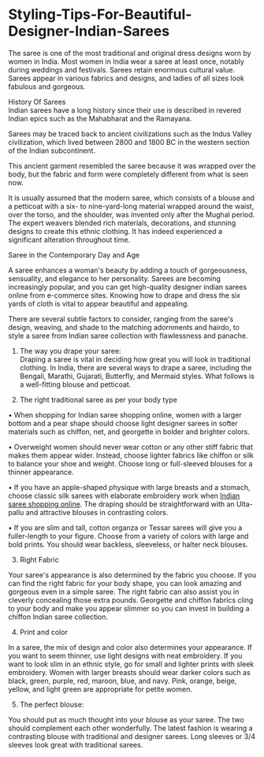 # Styling-Tips-For-Beautiful-Designer-Indian-Sarees
The saree is one of the most traditional and original dress designs worn by women in India. Most women in India wear a saree at least once, notably during weddings and festivals. Sarees retain enormous cultural value. Sarees appear in various fabrics and designs, and ladies of all sizes look fabulous and gorgeous. <br>

History Of Sarees<br>
Indian sarees have a long history since their use is described in revered Indian epics such as the Mahabharat and the Ramayana.<br>

Sarees may be traced back to ancient civilizations such as the Indus Valley civilization, which lived between 2800 and 1800 BC in the western section of the Indian subcontinent.<br>

This ancient garment resembled the saree because it was wrapped over the body, but the fabric and form were completely different from what is seen now.<br>

It is usually assumed that the modern saree, which consists of a blouse and a petticoat with a six- to nine-yard-long material wrapped around the waist, over the torso, and the shoulder, was invented only after the Mughal period. The expert weavers blended rich materials, decorations, and stunning designs to create this ethnic clothing. It has indeed experienced a significant alteration throughout time.<br>

Saree in the Contemporary Day and Age<br>

A saree enhances a woman's beauty by adding a touch of gorgeousness, sensuality, and elegance to her personality. Sarees are becoming increasingly popular, and you can get high-quality designer indian sarees online from e-commerce sites. Knowing how to drape and dress the six yards of cloth is vital to appear beautiful and appealing.<br>

There are several subtle factors to consider, ranging from the saree's design, weaving, and shade to the matching adornments and hairdo, to style a saree from Indian saree collection with flawlessness and panache.<br>

1) The way you drape your saree: <br>
Draping a saree is vital in deciding how great you will look in traditional clothing. In India, there are several ways to drape a saree, including the Bengali, Marathi, Gujarati, Butterfly, and Mermaid styles. What follows is a well-fitting blouse and petticoat.<br>

2) The right traditional saree as per your body type<br>

•	When shopping for Indian saree shopping online, women with a larger bottom and a pear shape should choose light designer sarees in softer materials such as chiffon, net, and georgette in bolder and brighter colors.<br>

•	Overweight women should never wear cotton or any other stiff fabric that makes them appear wider. Instead, choose lighter fabrics like chiffon or silk to balance your shoe and weight. Choose long or full-sleeved blouses for a thinner appearance.<br>

•	If you have an apple-shaped physique with large breasts and a stomach, choose classic silk sarees with elaborate embroidery work when <a href="https://chirosbyjigyasa.com/collections/sarees">Indian saree shopping online</a>. The draping should be straightforward with an Ulta-pallu and attractive blouses in contrasting colors.<br>

•	If you are slim and tall, cotton organza or Tessar sarees will give you a fuller-length to your figure. Choose from a variety of colors with large and bold prints. You should wear backless, sleeveless, or halter neck blouses.<br>

3) Right Fabric<br>

Your saree's appearance is also determined by the fabric you choose. If you can find the right fabric for your body shape, you can look amazing and gorgeous even in a simple saree. The right fabric can also assist you in cleverly concealing those extra pounds. Georgette and chiffon fabrics cling to your body and make you appear slimmer so you can invest in building a chiffon Indian saree collection.<br>

4) Print and color<br>

In a saree, the mix of design and color also determines your appearance. If you want to seem thinner, use light designs with neat embroidery. If you want to look slim in an ethnic style, go for small and lighter prints with sleek embroidery. Women with larger breasts should wear darker colors such as black, green, purple, red, maroon, blue, and navy. Pink, orange, beige, yellow, and light green are appropriate for petite women.<br>

5) The perfect blouse:<br>

You should put as much thought into your blouse as your saree. The two should complement each other wonderfully. The latest fashion is wearing a contrasting blouse with traditional and designer sarees. Long sleeves or 3/4 sleeves look great with traditional sarees.<br>
